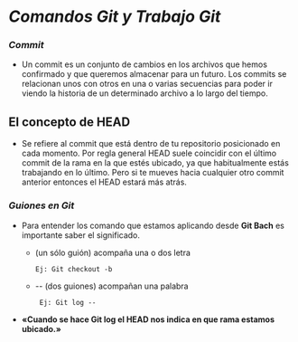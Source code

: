 # ***Comandos Git y Trabajo Git***
### *Commit*
- Un commit es un conjunto de cambios en los archivos que hemos  confirmado y que queremos almacenar  para un futuro. Los commits se relacionan unos con otros en una o varias secuencias para poder ir viendo la historia de un determinado archivo a lo largo del tiempo.

## **El concepto de HEAD**
- Se refiere al commit que está dentro de tu repositorio posicionado en cada momento. Por regla general HEAD suele coincidir con el último commit de la rama en la que estés ubicado, ya que habitualmente estás trabajando en lo último. Pero si te mueves hacia cualquier otro commit anterior entonces el HEAD estará más atrás.

### *Guiones en Git*
- Para entender los comando que estamos aplicando desde **Git Bach** es importante saber el significado.
  - (un sólo guión)  acompaña una o dos letra

        Ej: Git checkout -b

  - -- (dos guiones) acompañan una palabra
 
    
         Ej: Git log --


- **«Cuando se hace Git log el HEAD nos indica en que rama estamos ubicado.»**

